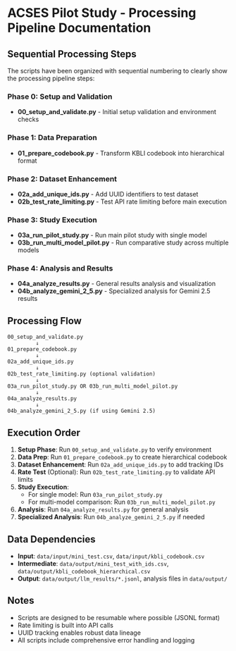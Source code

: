 # ACSES Pilot Study - Processing Pipeline Documentation

## Sequential Processing Steps

The scripts have been organized with sequential numbering to clearly show the processing pipeline steps:

### Phase 0: Setup and Validation
- **00_setup_and_validate.py** - Initial setup validation and environment checks

### Phase 1: Data Preparation  
- **01_prepare_codebook.py** - Transform KBLI codebook into hierarchical format

### Phase 2: Dataset Enhancement
- **02a_add_unique_ids.py** - Add UUID identifiers to test dataset
- **02b_test_rate_limiting.py** - Test API rate limiting before main execution

### Phase 3: Study Execution
- **03a_run_pilot_study.py** - Run main pilot study with single model
- **03b_run_multi_model_pilot.py** - Run comparative study across multiple models

### Phase 4: Analysis and Results
- **04a_analyze_results.py** - General results analysis and visualization
- **04b_analyze_gemini_2_5.py** - Specialized analysis for Gemini 2.5 results

## Processing Flow

```
00_setup_and_validate.py
         ↓
01_prepare_codebook.py
         ↓
02a_add_unique_ids.py
         ↓
02b_test_rate_limiting.py (optional validation)
         ↓
03a_run_pilot_study.py OR 03b_run_multi_model_pilot.py
         ↓
04a_analyze_results.py
         ↓  
04b_analyze_gemini_2_5.py (if using Gemini 2.5)
```

## Execution Order

1. **Setup Phase**: Run `00_setup_and_validate.py` to verify environment
2. **Data Prep**: Run `01_prepare_codebook.py` to create hierarchical codebook
3. **Dataset Enhancement**: Run `02a_add_unique_ids.py` to add tracking IDs
4. **Rate Test** (Optional): Run `02b_test_rate_limiting.py` to validate API limits
5. **Study Execution**: 
   - For single model: Run `03a_run_pilot_study.py`
   - For multi-model comparison: Run `03b_run_multi_model_pilot.py`
6. **Analysis**: Run `04a_analyze_results.py` for general analysis
7. **Specialized Analysis**: Run `04b_analyze_gemini_2_5.py` if needed

## Data Dependencies

- **Input**: `data/input/mini_test.csv`, `data/input/kbli_codebook.csv`
- **Intermediate**: `data/output/mini_test_with_ids.csv`, `data/output/kbli_codebook_hierarchical.csv`
- **Output**: `data/output/llm_results/*.jsonl`, analysis files in `data/output/`

## Notes

- Scripts are designed to be resumable where possible (JSONL format)
- Rate limiting is built into API calls
- UUID tracking enables robust data lineage
- All scripts include comprehensive error handling and logging
